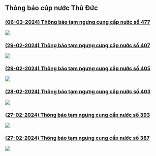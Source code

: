 ## Thông báo cúp nước Thủ Đức

### [(06-03-2024) Thông báo tạm ngưng cung cấp nước số 477](https://www.capnuocthuduc.vn/images/2024/th_ng_b_o_ng_n_c_long_truong._-_signed_3_.pdf)

![](images/news_0_0.png)

### [(29-02-2024) Thông báo tạm ngưng cung cấp nước số 407](https://www.capnuocthuduc.vn/images/2024/240228-tb_tam_ngung_cung_cap_nuoc_new_city_th_thi_m_-_signed_3_.pdf)

![](images/news_1_0.png)

### [(29-02-2024) Thông báo tạm ngưng cung cấp nước số 405](https://www.capnuocthuduc.vn/images/2024/240228-tb_tam_ngung_cung_cap_nuoc_fidico_-_signed_3_.pdf)

![](images/news_2_0.png)

### [(28-02-2024) Thông báo tạm ngưng cung cấp nước số 403](https://www.capnuocthuduc.vn/images/2024/240227-tb_tam_ngung_cung_cap_nuoc_c_i_t_o_ng_21_thanh_my_loi_-_signed_3_.pdf)

![](images/news_3_0.png)

### [(27-02-2024) Thông báo tạm ngưng cung cấp nước số 393](https://www.capnuocthuduc.vn/images/2024/240226-tb_tam_ngung_cung_cap_nuoc_cttnhh_nam_rach_chiec_-_signed_3_.pdf)

![](images/news_4_0.png)

### [(27-02-2024) Thông báo tạm ngưng cung cấp nước số 387](https://www.capnuocthuduc.vn/images/2024/240226-tb_tam_ngung_cung_cap_nuoc_36_mai_ch_th_p._an_ph_-_signed_3_.pdf)

![](images/news_5_0.png)
